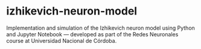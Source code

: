 # izhikevich-neuron-model
Implementation and simulation of the Izhikevich neuron model using Python and Jupyter Notebook — developed as part of the Redes Neuronales course at Universidad Nacional de Córdoba.
